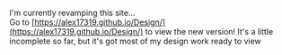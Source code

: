 I'm currently revamping this site... \
Go to [https://alex17319.github.io/Design/](https://alex17319.github.io/Design/) to view the new version! It's a little incomplete so far, but it's got most of my design work ready to view
